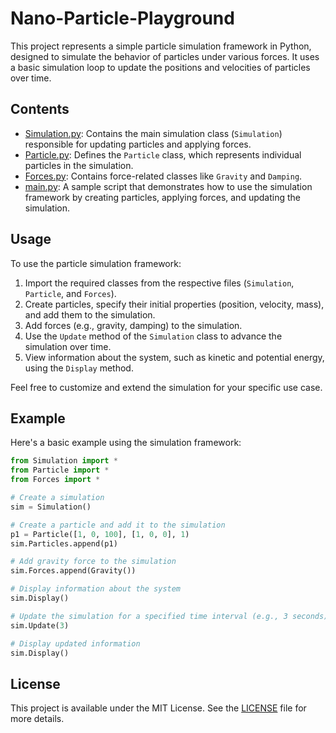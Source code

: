 # Nano-Particle-Playground

This project represents a simple particle simulation framework in Python, designed to simulate the behavior of particles under various forces. It uses a basic simulation loop to update the positions and velocities of particles over time.

## Contents

- [Simulation.py](Simulation.py): Contains the main simulation class (`Simulation`) responsible for updating particles and applying forces.
- [Particle.py](Particle.py): Defines the `Particle` class, which represents individual particles in the simulation.
- [Forces.py](Forces.py): Contains force-related classes like `Gravity` and `Damping`.
- [main.py](main.py): A sample script that demonstrates how to use the simulation framework by creating particles, applying forces, and updating the simulation.

## Usage

To use the particle simulation framework:

1. Import the required classes from the respective files (`Simulation`, `Particle`, and `Forces`).
2. Create particles, specify their initial properties (position, velocity, mass), and add them to the simulation.
3. Add forces (e.g., gravity, damping) to the simulation.
4. Use the `Update` method of the `Simulation` class to advance the simulation over time.
5. View information about the system, such as kinetic and potential energy, using the `Display` method.

Feel free to customize and extend the simulation for your specific use case.

## Example

Here's a basic example using the simulation framework:

```python
from Simulation import *
from Particle import *
from Forces import *

# Create a simulation
sim = Simulation()

# Create a particle and add it to the simulation
p1 = Particle([1, 0, 100], [1, 0, 0], 1)
sim.Particles.append(p1)

# Add gravity force to the simulation
sim.Forces.append(Gravity())

# Display information about the system
sim.Display()

# Update the simulation for a specified time interval (e.g., 3 seconds)
sim.Update(3)

# Display updated information
sim.Display()

```
## License
This project is available under the MIT License. See the [LICENSE](LICENSE) file for more details.


